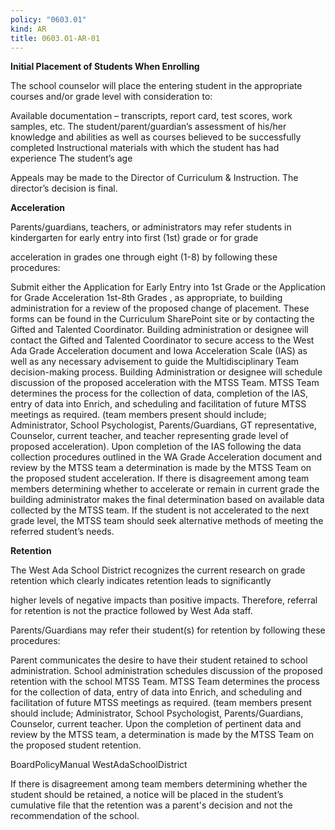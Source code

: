 ```yaml
---
policy: "0603.01"
kind: AR
title: 0603.01-AR-01
---
```


**Initial Placement of Students When Enrolling**

The school counselor will place the entering student in the appropriate courses and/or grade level with consideration to:


Available documentation – transcripts, report card, test scores, work samples, etc.
The student/parent/guardian’s assessment of his/her knowledge and abilities as well as courses believed to be
successfully completed
Instructional materials with which the student has had experience
The student’s age

Appeals may be made to the Director of Curriculum & Instruction. The director’s decision is final.

**Acceleration**

Parents/guardians, teachers, or administrators may refer students in kindergarten for early entry into first (1st) grade or for grade

acceleration in grades one through eight (1-8) by following these procedures:


Submit either the Application for Early Entry into 1st Grade or the Application for Grade Acceleration 1st-8th Grades , as
appropriate, to building administration for a review of the proposed change of placement. These forms can be found in the
Curriculum SharePoint site or by contacting the Gifted and Talented Coordinator.
Building administration or designee will contact the Gifted and Talented Coordinator to secure access to the West Ada
Grade Acceleration document and Iowa Acceleration Scale (IAS) as well as any necessary advisement to guide the
Multidisciplinary Team decision-making process.
Building Administration or designee will schedule discussion of the proposed acceleration with the MTSS Team.
MTSS Team determines the process for the collection of data, completion of the IAS, entry of data into Enrich, and
scheduling and facilitation of future MTSS meetings as required. (team members present should include;
Administrator, School Psychologist, Parents/Guardians, GT representative, Counselor, current teacher, and teacher
representing grade level of proposed acceleration).
Upon completion of the IAS following the data collection procedures outlined in the WA Grade Acceleration
document and review by the MTSS team a determination is made by the MTSS Team on the proposed student
acceleration.
If there is disagreement among team members determining whether to accelerate or remain in current grade the
building administrator makes the final determination based on available data collected by the MTSS team.
If the student is not accelerated to the next grade level, the MTSS team should seek alternative methods of meeting
the referred student’s needs.

**Retention**

The West Ada School District recognizes the current research on grade retention which clearly indicates retention leads to significantly

higher levels of negative impacts than positive impacts. Therefore, referral for retention is not the practice followed by West Ada staff.

Parents/Guardians may refer their student(s) for retention by following these procedures:


Parent communicates the desire to have their student retained to school administration.
School administration schedules discussion of the proposed retention with the school MTSS Team.
MTSS Team determines the process for the collection of data, entry of data into Enrich, and scheduling and facilitation
of future MTSS meetings as required. (team members present should include; Administrator, School Psychologist,
Parents/Guardians, Counselor, current teacher.
Upon the completion of pertinent data and review by the MTSS team, a determination is made by the MTSS Team on
the proposed student retention.


BoardPolicyManual
WestAdaSchoolDistrict



If there is disagreement among team members determining whether the student should be retained, a notice will be
placed in the student’s cumulative file that the retention was a parent's decision and not the recommendation of the
school.
